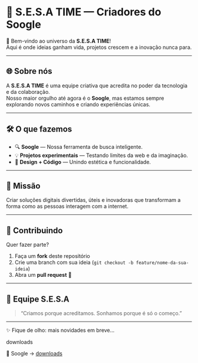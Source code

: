 # 🚀 S.E.S.A TIME — Criadores do **Soogle**  

👋 Bem-vindo ao universo da **S.E.S.A TIME**!  
Aqui é onde ideias ganham vida, projetos crescem e a inovação nunca para.  

---

## 🌐 Sobre nós
A **S.E.S.A TIME** é uma equipe criativa que acredita no poder da tecnologia e da colaboração.  
Nosso maior orgulho até agora é o **Soogle**, mas estamos sempre explorando novos caminhos e criando experiências únicas.  

---

## 🛠️ O que fazemos
- 🔍 **Soogle** — Nossa ferramenta de busca inteligente.  
- 💡 **Projetos experimentais** — Testando limites da web e da imaginação.  
- 🎨 **Design + Código** — Unindo estética e funcionalidade.  

---

## 📌 Missão
Criar soluções digitais divertidas, úteis e inovadoras que transformam a forma como as pessoas interagem com a internet.  

---

## 🤝 Contribuindo
Quer fazer parte?  
1. Faça um **fork** deste repositório  
2. Crie uma branch com sua ideia (`git checkout -b feature/nome-da-sua-ideia`)  
3. Abra um **pull request** 🚀  

---

## 🌟 Equipe S.E.S.A
> “Criamos porque acreditamos. Sonhamos porque é só o começo.”  

---

✨ Fique de olho: mais novidades em breve... 

downloads 

🔎 Soogle → [downloads](https://github.com/m4k0s2244/sesa-websites/issues/1#issue-3438661472)